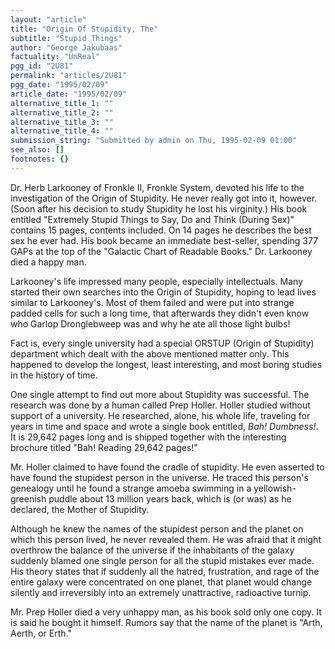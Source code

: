 ```yaml
---
layout: "article"
title: "Origin Of Stupidity, The"
subtitle: "Stupid Things"
author: "George Jakubaas"
factuality: "UnReal"
pgg_id: "2U81"
permalink: "articles/2U81"
pgg_date: "1995/02/09"
article_date: "1995/02/09"
alternative_title_1: ""
alternative_title_2: ""
alternative_title_3: ""
alternative_title_4: ""
submission_string: "Submitted by admin on Thu, 1995-02-09 01:00"
see_also: []
footnotes: {}
---
```

<div>
<p>Dr. Herb Larkooney of Fronkle II, Fronkle System, devoted his life to the investigation of the Origin of Stupidity. He never really got into it, however. (Soon after his decision to study Stupidity he lost his virginity.) His book entitled "Extremely Stupid Things to Say, Do and Think (During Sex)" contains 15 pages, contents included. On 14 pages he describes the best sex he ever had. His book became an immediate best-seller, spending 377 GAPs at the top of the "Galactic Chart of Readable Books." Dr. Larkooney died a happy man.</p>
<p>Larkooney's life impressed many people, especially intellectuals. Many started their own searches into the Origin of Stupidity, hoping to lead lives similar to Larkooney's. Most of them failed and were put into strange padded cells for such a long time, that afterwards they didn't even know who Garlop Dronglebweep was and why he ate all those light bulbs!</p>
<p>Fact is, every single university had a special ORSTUP (Origin of Stupidity) department which dealt with the above mentioned matter only. This happened to develop the longest, least interesting, and most boring studies in the history of time.</p>
<p>One single attempt to find out more about Stupidity was successful. The research was done by a human called Prep Holler. Holler studied without support of a university. He researched, alone, his whole life, traveling for years in time and space and wrote a single book entitled, <em>Bah! Dumbness!</em>. It is 29,642 pages long and is shipped together with the interesting brochure titled "Bah! Reading 29,642 pages!"</p>
<p>Mr. Holler claimed to have found the cradle of stupidity. He even asserted to have found the stupidest person in the universe. He traced this person's genealogy until he found a strange amoeba swimming in a yellowish-greenish puddle about 13 million years back, which is (or was) as he declared, the Mother of Stupidity.</p>
<p>Although he knew the names of the stupidest person and the planet on which this person lived, he never revealed them. He was afraid that it might overthrow the balance of the universe if the inhabitants of the galaxy suddenly blamed one single person for all the stupid mistakes ever made. His theory states that if suddenly all the hatred, frustration, and rage of the entire galaxy were concentrated on one planet, that planet would change silently and irreversibly into an extremely unattractive, radioactive turnip.</p>
<p>Mr. Prep Holler died a very unhappy man, as his book sold only one copy. It is said he bought it himself. Rumors say that the name of the planet is "Arth, Aerth, or Erth." <!--Amazon_CLS_IM_END--></p>
</div>

